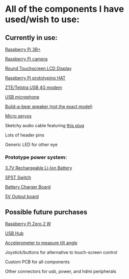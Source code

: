 # All of the components I have used/wish to use:
## Currently in use:

[Raspberry Pi 3B+](https://core-electronics.com.au/raspberry-pi-3-model-b-plus.html)

[Raspberry Pi camera](https://core-electronics.com.au/raspberry-pi-camera-board-v2-8-megapixels-38552.html)

[Round Touchscreen LCD Display](https://core-electronics.com.au/128inch-round-lcd-display-module-with-touch-240240-pixels.html)

[Raspberry Pi prototyping HAT](https://www.jaycar.com.au/prototyping-hat-for-raspberry-pi/p/XC9040)

[ZTE/Telstra USB 4G modem](https://www.officeworks.com.au/shop/officeworks/p/telstra-prepaid-4gx-usb-modem-telmf833v)

[USB microphone](https://www.officeworks.com.au/shop/officeworks/p/otto-usb-c-wired-lapel-microphone-otcck15lm)

[Build-a-bear speaker (not the exact model)](https://www.amazon.com.au/Aexit-Electroacoustic-External-13ry328qf203-Loudspeaker/dp/B07BDPJTB2)

[Micro servos](https://www.jaycar.com.au/arduino-compatible-9g-micro-servo-motor/p/YM2758)

Sketchy audio cable featuring [this plug](https://www.jaycar.com.au/3-5mm-gold-plug-4-pole/p/PP0138)

Lots of header pins

Generic LED for other eye

### Prototype power system:

[3.7V Rechargeable Li-Ion Battery](https://www.jaycar.com.au/18650-rechargeable-li-ion-battery-2600mah-3-7v-solder-tag/p/SB2313)

[SPST Switch](https://www.jaycar.com.au/spst-mini-rocker-switch/p/SK0984)

[Battery Charger Board](https://www.jaycar.com.au/duinotech-arduino-compatible-lithium-battery-usb-charger-module/p/XC4502)

[5V Output board](https://www.jaycar.com.au/duinotech-arduino-compatible-5v-dc-to-dc-converter-module/p/XC4512)

## Possible future purchases

[Raspberry Pi Zero 2 W](https://core-electronics.com.au/raspberry-pi-zero-2-w-wireless.html)

[USB Hub](https://core-electronics.com.au/adafruit-ch334f-mini-4-port-usb-hub-breakout.html)

[Accelerometer to measure tilt angle](https://core-electronics.com.au/adxl345-triple-axis-accelerometer-gy-291.html)

Joystick/buttons for alternative to touch-screen control

Custom PCB for all components

Other connectors for usb, power, and hdmi peripherals
